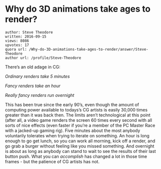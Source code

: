 # Why do 3D animations take ages to render?

	author: Steve Theodore
	written: 2016-09-15
	views: 8086
	upvotes: 17
	quora url: /Why-do-3D-animations-take-ages-to-render/answer/Steve-Theodore
	author url: /profile/Steve-Theodore


There’s an old adage in CG:

_Ordinary renders take 5 minutes_ 

_Fancy renders take an hour_ 

_Really fancy renders run overnight_ 

This has been true since the early 90’s, even though the amount of computing power available to todays’s CG artists is easily 30,000 times greater than it was back then. The limits aren’t technological at this point (after all, a video game renders the screen 60 times every second with all sorts of nice effects (even faster if you’re a member of the PC Master Race with a jacked-up gaming rig). Five minutes about the most anybody voluntarily tolerates when trying to iterate on something. An hour is long enough to go get lunch, so you can work all morning, kick off a render, and go grab a burger without feeling like you missed something. And overnight is about as long as anybody can stand to wait to see the results of their last button push. What you can _accomplish_  has changed a lot in those time frames - but the patience of CG artists has not.


